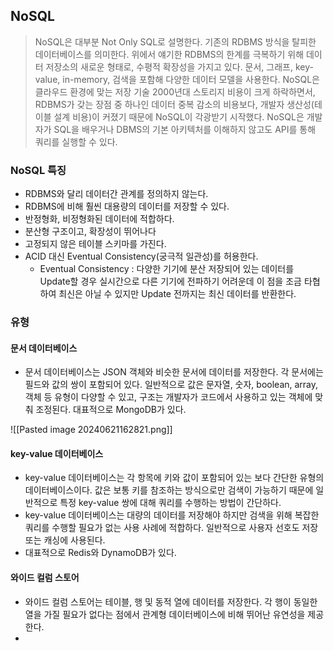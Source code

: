 ## NoSQL

> NoSQL은 대부분 Not Only SQL로 설명한다. 기존의 RDBMS 방식을 탈피한 데이터베이스를 의미한다.
> 위에서 얘기한 RDBMS의 한계를 극복하기 위해 데이터 저장소의 새로운 형태로, 수평적 확장성을 가지고 있다.
> 문서, 그래프, key-value, in-memory, 검색을 포함해 다양한 데이터 모델을 사용한다. NoSQL은 클라우드 환경에 맞는 저장 기술 2000년대 스토리지 비용이 크게 하락하면서, RDBMS가 갖는 장점 중 하나인 데이터 중복 감소의 비용보다, 개발자 생산성(테이블 설계 비용)이 커졌기 때문에 NoSQL이 각광받기 시작했다.
> NoSQL은 개발자가 SQL을 배우거나 DBMS의 기본 아키텍처를 이해하지 않고도 API를 통해 쿼리를 실행할 수 있다.

### NoSQL 특징

- RDBMS와 달리 데이터간 관계를 정의하지 않는다.
- RDBMS에 비해 훨씬 대용량의 데이터를 저장할 수 있다.
- 반정형화, 비정형화된 데이터에 적합하다.
- 분산형 구조이고, 확장성이 뛰어나다
- 고정되지 않은 테이블 스키마를 가진다.
- ACID 대신 Eventual Consistency(궁극적 일관성)를 허용한다.
	- Eventual Consistency : 다양한 기기에 분산 저장되어 있는 데이터를 Update할 경우 실시간으로 다른 기기에 전파하기 어려운데 이 점을 조금 타협하여 최신은 아닐 수 있지만 Update 전까지는 최신 데이터를 반환한다.

### 유형

#### 문서 데이터베이스

- 문서 데이터베이스는 JSON 객체와 비슷한 문서에 데이터를 저장한다. 각 문서에는 필드와 값의 쌍이 포함되어 있다. 일반적으로 값은 문자열, 숫자, boolean, array, 객체 등 유형이 다양할 수 있고, 구조는 개발자가 코드에서 사용하고 있는 객체에 맞춰 조정된다. 대표적으로 MongoDB가 있다.

![[Pasted image 20240621162821.png]]

#### key-value 데이터베이스

- key-value 데이터베이스는 각 항목에 키와 값이 포함되어 있는 보다 간단한 유형의 데이터베이스이다. 값은 보통 키를 참조하는 방식으로만 검색이 가능하기 때문에 일반적으로 특정 key-value 쌍에 대해 쿼리를 수행하는 방법이 간단하다.
- key-value 데이터베이스는 대량의 데이터를 저장해야 하지만 검색을 위해 복잡한 쿼리를 수행할 필요가 없는 사용 사례에 적합하다. 일반적으로 사용자 선호도 저장 또는 캐싱에 사용된다.
- 대표적으로 Redis와 DynamoDB가 있다.

#### 와이드 컬럼 스토어

- 와이드 컬럼 스토어는 테이블, 행 및 동적 열에 데이터를 저장한다. 각 행이 동일한 열을 가질 필요가 없다는 점에서 관계형 데이터베이스에 비해 뛰어난 유연성을 제공한다.
- 